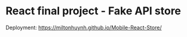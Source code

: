 # React final project - Fake API store

Deployment: https://miltonhuynh.github.io/Mobile-React-Store/
